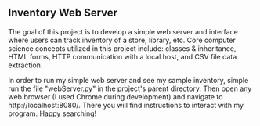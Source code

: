 ## Inventory Web Server 

The goal of this project is to develop a simple web server and interface where users can track inventory of a store, library, etc. Core computer science concepts utilized in this project include: classes & inheritance, HTML forms, HTTP communication with a local host, and CSV file data extraction.

In order to run my simple web server and see my sample inventory, simple run the file "webServer.py" in the project's parent directory. Then open any web browser (I used Chrome during development) and navigate to http://localhost:8080/. There you will find instructions to interact with my program. Happy searching!
